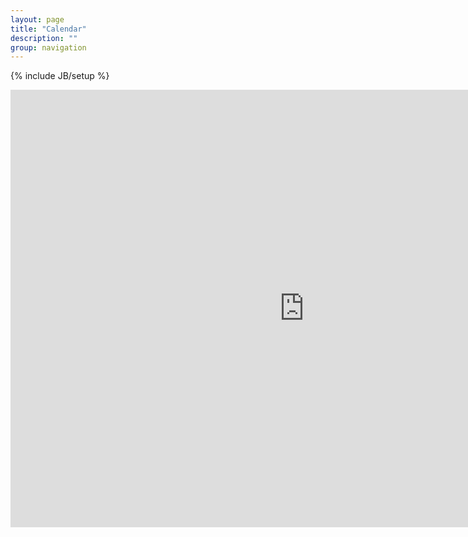 ```yaml
---
layout: page
title: "Calendar"
description: ""
group: navigation
---
```

{% include JB/setup %}

<iframe src="https://www.google.com/calendar/embed?height=700&amp;wkst=1&amp;bgcolor=%23FFFFFF&amp;src=debe90c0hvnq19v7heq5uvsgos%40group.calendar.google.com&amp;color=%23AB8B00&amp;src=edp72c5oeebav8095rgf97il2s%40group.calendar.google.com&amp;color=%23125A12&amp;src=jb1i0rradjc732854lqnncjm74%40group.calendar.google.com&amp;color=%232F6309&amp;ctz=America%2FChicago" style=" border-width:0 " width="940" height="700" frameborder="0" scrolling="no"></iframe>

